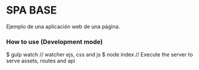 # SPA BASE

Ejemplo de una aplicación web de una página.

### How to use (Development mode)

  $ gulp watch // watcher ejs, css and js
  $ node index // Execute the server to serve assets, routes and api
